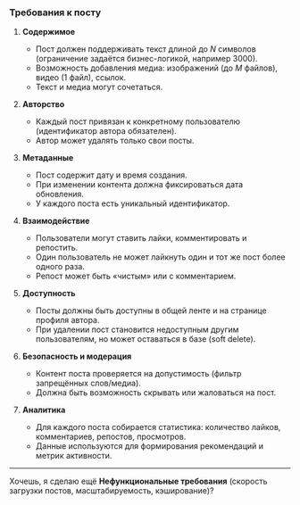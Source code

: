 ### Требования к посту

1. **Содержимое**

   - Пост должен поддерживать текст длиной до _N_ символов (ограничение задаётся бизнес-логикой, например 3000).
   - Возможность добавления медиа: изображений (до _M_ файлов), видео (1 файл), ссылок.
   - Текст и медиа могут сочетаться.

2. **Авторство**

   - Каждый пост привязан к конкретному пользователю (идентификатор автора обязателен).
   - Автор может удалять только свои посты.

3. **Метаданные**

   - Пост содержит дату и время создания.
   - При изменении контента должна фиксироваться дата обновления.
   - У каждого поста есть уникальный идентификатор.

4. **Взаимодействие**

   - Пользователи могут ставить лайки, комментировать и репостить.
   - Один пользователь не может лайкнуть один и тот же пост более одного раза.
   - Репост может быть «чистым» или с комментарием.

5. **Доступность**

   - Посты должны быть доступны в общей ленте и на странице профиля автора.
   - При удалении пост становится недоступным другим пользователям, но может оставаться в базе (soft delete).

6. **Безопасность и модерация**

   - Контент поста проверяется на допустимость (фильтр запрещённых слов/медиа).
   - Должна быть возможность скрывать или жаловаться на пост.

7. **Аналитика**

   - Для каждого поста собирается статистика: количество лайков, комментариев, репостов, просмотров.
   - Данные используются для формирования рекомендаций и метрик активности.

---

Хочешь, я сделаю ещё **Нефункциональные требования** (скорость загрузки постов, масштабируемость, кэширование)?
